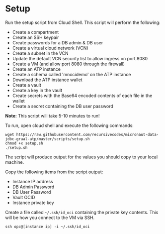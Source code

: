 # Setup

Run the setup script from Cloud Shell. This script will perform the following:

* Create a compartment
* Create an SSH keypair
* Create passwords for a DB admin & DB user
* Create a virtual cloud network (VCN)
* Create a subnet in the VCN
* Update the default VCN security list to allow ingress on port 8080
* Create a VM (and allow port 8080 through the firewall)
* Create an ATP instance
* Create a schema called 'mnocidemo' on the ATP instance
* Download the ATP instance wallet
* Create a vault
* Create a key in the vault
* Create secrets with the Base64 encoded contents of each file in the wallet
* Create a secret containing the DB user password

**Note:** This script will take 5-10 minutes to run!

To run, open cloud shell and execute the following commands:

```shell script
wget https://raw.githubusercontent.com/recursivecodes/micronaut-data-jdbc-graal-atp/master/scripts/setup.sh
chmod +x setup.sh
./setup.sh
```

The script will produce output for the values you should copy to your local machine.

Copy the following items from the script output:

* Instance IP address
* DB Admin Password
* DB User Password
* Vault OCID
* Instance private key 

Create a file called `~/.ssh/id_oci` containing the private key contents. This will be how you connect to the VM via SSH.

```shell script
ssh opc@[instance ip] -i ~/.ssh/id_oci
```